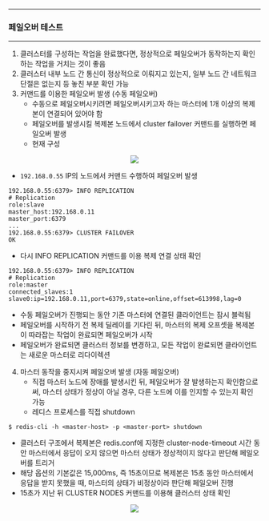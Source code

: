 -----
### 페일오버 테스트
-----
1. 클러스터를 구성하는 작업을 완료했다면, 정상적으로 페일오버가 동작하는지 확인하는 작업을 거치는 것이 좋음
2. 클러스터 내부 노드 간 통신이 정상적으로 이뤄지고 있는지, 일부 노드 간 네트워크 단절은 없는지 등 놓친 부분 확인 가능
3. 커맨드를 이용한 페일오버 발생 (수동 페일오버)
   - 수동으로 페일오버시키려면 페일오버시키고자 하는 마스터에 1개 이상의 복제본이 연결되어 있어야 함
   - 페일오버를 발생시킬 복제본 노드에서 cluster failover 커맨드를 실행하면 페일오버 발생
   - 현재 구성
<div align="center">
<img src="https://github.com/user-attachments/assets/a036a005-6f4c-4e3c-917f-6e1de804d745">
</div>

   - ```192.168.0.55``` IP의 노드에서 커맨드 수행하여 페일오버 발생
```redis
192.168.0.55:6379> INFO REPLICATION
# Replication
role:slave
master_host:192.168.0.11
master_port:6379
...
192.168.0.55:6379> CLUSTER FAILOVER
OK
```
   - 다시 INFO REPLICATION 커맨드를 이용 복제 연결 상태 확인
```redis
192.168.0.55:6379> INFO REPLICATION
# Replication
role:master
connected_slaves:1
slave0:ip=192.168.0.11,port=6379,state=online,offset=613998,lag=0
```
   - 수동 페일오버가 진행되는 동안 기존 마스터에 연결된 클라이언트는 잠시 블럭됨
   - 페일오버를 시작하기 전 복제 딜레이를 기다린 뒤, 마스터의 복제 오프셋을 복제본이 따라잡는 작업이 완료되면 페일오버가 시작
   - 페일오버가 완료되면 클러스터 정보를 변경하고, 모든 작업이 완료되면 클라이언트는 새로운 마스터로 리다이렉션

4. 마스터 동작을 중지시켜 페일오버 발생 (자동 페일오버)
   - 직접 마스터 노드에 장애를 발생시킨 뒤, 페일오버가 잘 발생하는지 확인함으로써, 마스터 상태가 정상이 아닐 경우, 다른 노드에 이를 인지할 수 있는지 확인 가능
   - 레디스 프로세스를 직접 shutdown
```redis
$ redis-cli -h <master-host> -p <master-port> shutdown
```
   - 클러스터 구조에서 복제본은 redis.conf에 지정한 cluster-node-timeout 시간 동안 마스터에서 응답이 오지 않으면 마스터 상태가 정상적이지 않다고 판단해 페일오버를 트리거
   - 해당 옵션의 기본값은 15,000ms, 즉 15초이므로 복제본은 15초 동안 마스터에서 응답을 받지 못했을 때, 마스터의 상태가 비정상이라 판단해 페일오버 진행
   - 15초가 지난 뒤 CLUSTER NODES 커맨드를 이용해 클러스터 상태 확인
<div align="center">
<img src="https://github.com/user-attachments/assets/923e9c18-9a47-4912-a396-a920dc751947">
</div>
